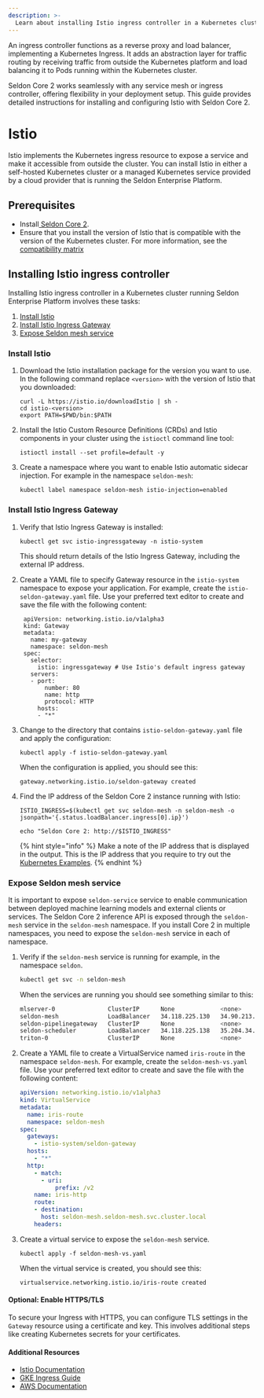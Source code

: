 ```yaml
---
description: >-
  Learn about installing Istio ingress controller in a Kubernetes cluster running Seldon Core 2.
---
```


An ingress controller functions as a reverse proxy and load balancer, implementing a Kubernetes Ingress. It adds an abstraction layer for traffic routing by receiving traffic from outside the Kubernetes platform and load balancing it to Pods running within the Kubernetes cluster. 

Seldon Core 2 works seamlessly with any service mesh or ingress controller, offering flexibility in your deployment setup. This guide provides detailed instructions for installing and configuring Istio with Seldon Core 2.

# Istio

Istio implements the Kubernetes ingress resource to expose a service and make it accessible from outside the cluster. You can install Istio in either a self-hosted Kubernetes cluster or a managed Kubernetes service provided by a cloud provider that is running the Seldon Enterprise Platform.

## Prerequisites

* Install[ Seldon Core 2](/docs-gb/installation/production-environment/README.md).
* Ensure that you install the version of Istio that is compatible with the version of the Kubernetes cluster. For more information, see the [compatibility matrix](https://istio.io/latest/docs/releases/supported-releases/#support-status-of-istio-releases)

## Installing Istio ingress controller

Installing Istio ingress controller in a Kubernetes cluster running Seldon Enterprise Platform involves these tasks:

1. [Install Istio](istio.md#install-istio)
2. [Install Istio Ingress Gateway](istio.md#install-istio-ingress-gateway)
3. [Expose Seldon mesh service](istio.md#expose-seldon-mesh-service)

### Install Istio

1.  Download the Istio installation package for the version you want to use. In the following command replace `<version>` with the version of Istio that you downloaded:

    ```
    curl -L https://istio.io/downloadIstio | sh -
    cd istio-<version>
    export PATH=$PWD/bin:$PATH
    ```
2.  Install the Istio Custom Resource Definitions (CRDs) and Istio components in your cluster using the `istioctl` command line tool:

    ```
    istioctl install --set profile=default -y
    ```
3.  Create a namespace where you want to enable Istio automatic sidecar injection. For example in the namespace `seldon-mesh`:

    ```
    kubectl label namespace seldon-mesh istio-injection=enabled
    ```

### Install Istio Ingress Gateway

1.  Verify that Istio Ingress Gateway is installed:

    ```
    kubectl get svc istio-ingressgateway -n istio-system
    ```

    This should return details of the Istio Ingress Gateway, including the external IP address.
2.  Create a YAML file to specify Gateway resource in the `istio-system` namespace to expose your application. For example, create the `istio-seldon-gateway.yaml` file. Use your preferred text editor to create and save the file with the following content:

    ```
     apiVersion: networking.istio.io/v1alpha3
     kind: Gateway
     metadata:
       name: my-gateway
       namespace: seldon-mesh
     spec:
       selector:
         istio: ingressgateway # Use Istio's default ingress gateway
       servers:
       - port:
           number: 80
           name: http
           protocol: HTTP
         hosts:
         - "*"
    ```
3.  Change to the directory that contains `istio-seldon-gateway.yaml` file and apply the configuration:

    ```
    kubectl apply -f istio-seldon-gateway.yaml
    ```

    When the configuration is applied, you should see this:

    ```
    gateway.networking.istio.io/seldon-gateway created
    ```
4.  Find the IP address of the Seldon Core 2 instance running with Istio:

    ```
    ISTIO_INGRESS=$(kubectl get svc seldon-mesh -n seldon-mesh -o jsonpath='{.status.loadBalancer.ingress[0].ip}')
    
    echo "Seldon Core 2: http://$ISTIO_INGRESS"

    ```

    {% hint style="info" %}
    Make a note of the IP address that is displayed in the output. This is the IP address that you require to try out the [Kubernetes Examples](/docs-gb/examples/k8s-examples.md).
    {% endhint %}

### Expose Seldon mesh service

It is important to expose `seldon-service` service to enable communication between deployed machine learning models and external clients or services. The Seldon Core 2 inference API is exposed through the `seldon-mesh` service in the `seldon-mesh` namespace. If you install Core 2 in multiple namespaces, you need to expose the `seldon-mesh` service in each of namespace.

1.  Verify if the `seldon-mesh` service is running for example, in the namespace `seldon`.

    ```bash
    kubectl get svc -n seldon-mesh
    ```

    When the services are running you should see something similar to this:

    ```bash
    mlserver-0               ClusterIP      None             <none>          9000/TCP,9500/TCP,9005/TCP                                                                  43m
    seldon-mesh              LoadBalancer   34.118.225.130   34.90.213.15    80:32228/TCP,9003:31265/TCP                                                                 45m
    seldon-pipelinegateway   ClusterIP      None             <none>          9010/TCP,9011/TCP                                                                           45m
    seldon-scheduler         LoadBalancer   34.118.225.138   35.204.34.162   9002:32099/TCP,9004:32100/TCP,9044:30342/TCP,9005:30473/TCP,9055:32732/TCP,9008:32716/TCP   45m
    triton-0                 ClusterIP      None             <none>          9000/TCP,9500/TCP,9005/TCP 
    ```
2.  Create a YAML file to create a VirtualService named `iris-route` in the namespace `seldon-mesh`. For example, create the `seldon-mesh-vs.yaml` file. Use your preferred text editor to create and save the file with the following content:

    ```yaml
    apiVersion: networking.istio.io/v1alpha3
    kind: VirtualService
    metadata:
      name: iris-route
      namespace: seldon-mesh
    spec:
      gateways:
        - istio-system/seldon-gateway
      hosts:
        - "*"
      http:
        - match:
          - uri:
              prefix: /v2
        name: iris-http
        route:
        - destination:
          host: seldon-mesh.seldon-mesh.svc.cluster.local
        headers:
      ```
3.  Create a virtual service to expose the `seldon-mesh` service.

    ```
    kubectl apply -f seldon-mesh-vs.yaml
    ```

    When the virtual service is created, you should see this:

    ```
    virtualservice.networking.istio.io/iris-route created
    ```
#### Optional: Enable HTTPS/TLS

To secure your Ingress with HTTPS, you can configure TLS settings in the `Gateway` resource using a certificate and key. This involves additional steps like creating Kubernetes secrets for your certificates.

#### Additional Resources

* [Istio Documentation](https://istio.io/latest/docs/tasks/traffic-management/ingress/secure-ingress/)
* [GKE Ingress Guide](https://cloud.google.com/kubernetes-engine/docs/concepts/ingress)
* [AWS Documentation](https://docs.aws.amazon.com/eks/latest/userguide/what-is-eks.html)
